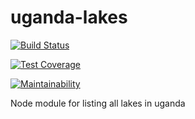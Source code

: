 # uganda-lakes

[![Build Status](https://travis-ci.org/nakiwuge/uganda-lakes.svg?branch=master)](https://travis-ci.org/nakiwuge/uganda-lakes)

[![Test Coverage](https://api.codeclimate.com/v1/badges/19678c912070010cf222/test_coverage)](https://codeclimate.com/github/nakiwuge/uganda-lakes/test_coverage)

[![Maintainability](https://api.codeclimate.com/v1/badges/19678c912070010cf222/maintainability)](https://codeclimate.com/github/nakiwuge/uganda-lakes/maintainability)

Node module for listing all lakes in uganda
